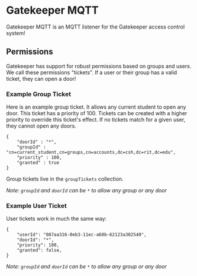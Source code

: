 # Gatekeeper MQTT

Gatekeeper MQTT is an MQTT listener for the Gatekeeper access control system!

## Permissions

Gatekeeper has support for robust permissions based on groups and users.
We call these permissions "tickets". If a user or their group has a valid ticket,
they can open a door!

### Example Group Ticket

Here is an example group ticket. It allows any current student to open any door.
This ticket has a priority of 100. Tickets can be created with a higher priority
to override this ticket's effect. If no tickets match for a given user, they
cannot open any doors.

```
{
    "doorId" : "*",
    "groupId" : "cn=current_student,cn=groups,cn=accounts,dc=csh,dc=rit,dc=edu",
    "priority" : 100,
    "granted" : true
}
```

Group tickets live in the `groupTickets` collection.

_Note: `groupId` and `doorId` can be `*` to allow any group or any door_

### Example User Ticket

User tickets work in much the same way:

```
{
    "userId": "087aa316-0eb3-11ec-a60b-62123a302540",
    "doorId": "*",
    "priority": 100,
    "granted": false,
}
```

_Note: `groupId` and `doorId` can be `*` to allow any group or any door_
